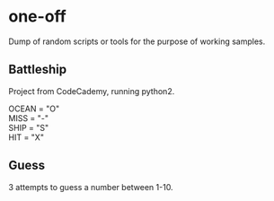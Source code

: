 # one-off

Dump of random scripts or tools for the purpose of working samples.  


## Battleship
Project from CodeCademy, running python2.

OCEAN = "O"  
MISS = "-"  
SHIP = "S"  
HIT = "X"


## Guess
3 attempts to guess a number between 1-10.
